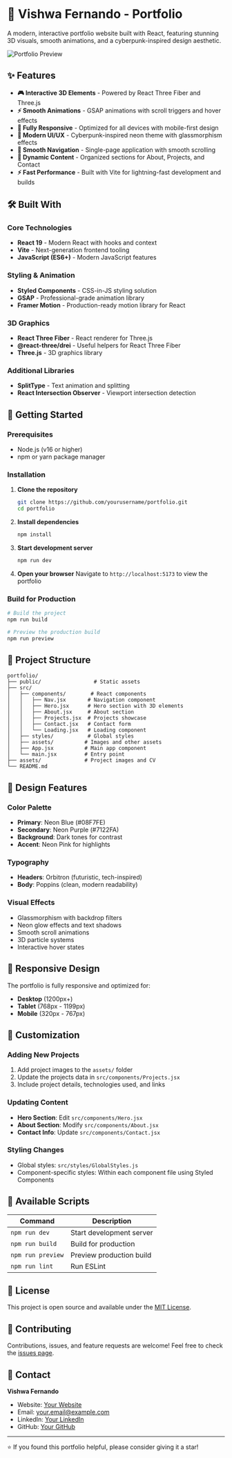 # 🚀 Vishwa Fernando - Portfolio

A modern, interactive portfolio website built with React, featuring stunning 3D visuals, smooth animations, and a cyberpunk-inspired design aesthetic.

![Portfolio Preview](/Project-2.png)

## ✨ Features

- **🎮 Interactive 3D Elements** - Powered by React Three Fiber and Three.js
- **⚡ Smooth Animations** - GSAP animations with scroll triggers and hover effects
- **📱 Fully Responsive** - Optimized for all devices with mobile-first design
- **🎨 Modern UI/UX** - Cyberpunk-inspired neon theme with glassmorphism effects
- **🧭 Smooth Navigation** - Single-page application with smooth scrolling
- **📄 Dynamic Content** - Organized sections for About, Projects, and Contact
- **⚡ Fast Performance** - Built with Vite for lightning-fast development and builds

## 🛠️ Built With

### Core Technologies
- **React 19** - Modern React with hooks and context
- **Vite** - Next-generation frontend tooling
- **JavaScript (ES6+)** - Modern JavaScript features

### Styling & Animation
- **Styled Components** - CSS-in-JS styling solution
- **GSAP** - Professional-grade animation library
- **Framer Motion** - Production-ready motion library for React

### 3D Graphics
- **React Three Fiber** - React renderer for Three.js
- **@react-three/drei** - Useful helpers for React Three Fiber
- **Three.js** - 3D graphics library

### Additional Libraries
- **SplitType** - Text animation and splitting
- **React Intersection Observer** - Viewport intersection detection

## 🚀 Getting Started

### Prerequisites
- Node.js (v16 or higher)
- npm or yarn package manager

### Installation

1. **Clone the repository**
   ```bash
   git clone https://github.com/yourusername/portfolio.git
   cd portfolio
   ```

2. **Install dependencies**
   ```bash
   npm install
   ```

3. **Start development server**
   ```bash
   npm run dev
   ```

4. **Open your browser**
   Navigate to `http://localhost:5173` to view the portfolio

### Build for Production

```bash
# Build the project
npm run build

# Preview the production build
npm run preview
```

## 📁 Project Structure

```
portfolio/
├── public/                 # Static assets
├── src/
│   ├── components/        # React components
│   │   ├── Nav.jsx       # Navigation component
│   │   ├── Hero.jsx      # Hero section with 3D elements
│   │   ├── About.jsx     # About section
│   │   ├── Projects.jsx  # Projects showcase
│   │   ├── Contact.jsx   # Contact form
│   │   └── Loading.jsx   # Loading component
│   ├── styles/           # Global styles
│   ├── assets/          # Images and other assets
│   ├── App.jsx          # Main app component
│   └── main.jsx         # Entry point
├── assets/              # Project images and CV
└── README.md
```

## 🎨 Design Features

### Color Palette
- **Primary**: Neon Blue (#08F7FE)
- **Secondary**: Neon Purple (#7122FA)
- **Background**: Dark tones for contrast
- **Accent**: Neon Pink for highlights

### Typography
- **Headers**: Orbitron (futuristic, tech-inspired)
- **Body**: Poppins (clean, modern readability)

### Visual Effects
- Glassmorphism with backdrop filters
- Neon glow effects and text shadows
- Smooth scroll animations
- 3D particle systems
- Interactive hover states

## 📱 Responsive Design

The portfolio is fully responsive and optimized for:
- **Desktop** (1200px+)
- **Tablet** (768px - 1199px)
- **Mobile** (320px - 767px)

## 🌟 Customization

### Adding New Projects
1. Add project images to the `assets/` folder
2. Update the projects data in `src/components/Projects.jsx`
3. Include project details, technologies used, and links

### Updating Content
- **Hero Section**: Edit `src/components/Hero.jsx`
- **About Section**: Modify `src/components/About.jsx`
- **Contact Info**: Update `src/components/Contact.jsx`

### Styling Changes
- Global styles: `src/styles/GlobalStyles.js`
- Component-specific styles: Within each component file using Styled Components

## 🔧 Available Scripts

| Command | Description |
|---------|-------------|
| `npm run dev` | Start development server |
| `npm run build` | Build for production |
| `npm run preview` | Preview production build |
| `npm run lint` | Run ESLint |

## 📄 License

This project is open source and available under the [MIT License](LICENSE).

## 🤝 Contributing

Contributions, issues, and feature requests are welcome! Feel free to check the [issues page](https://github.com/yourusername/portfolio/issues).

## 📧 Contact

**Vishwa Fernando**
- Website: [Your Website](https://yourwebsite.com)
- Email: your.email@example.com
- LinkedIn: [Your LinkedIn](https://linkedin.com/in/yourusername)
- GitHub: [Your GitHub](https://github.com/yourusername)

---

⭐ If you found this portfolio helpful, please consider giving it a star!
